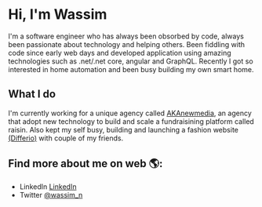 # Hi, I'm Wassim 

I'm a software engineer who has always been obsorbed by code, always been passionate about technology and helping others. Been fiddling with code since early web days and developed application using amazing technologies such as .net/.net core, angular and GraphQL. Recently I got so interested in home automation and been busy building my own smart home.

## What I do

I'm currently working for a unique agency called <a href="https://akanewmedia.com">AKAnewmedia</a>, an agency that adopt new technology to build and scale a fundraisining platform called raisin. Also kept my self busy, building and launching a fashion website <a href="www.differio.com">(Differio)</a> with couple of my friends.   

## Find more about me on web 🌎:
- LinkedIn <a href="https://www.linkedin.com/in/wassimn/">LinkedIn</a>
- Twitter <a href="https://twitter.com/wassim_n">@wassim_n</a>
